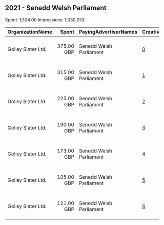 ## 2021 - Senedd Welsh Parliament 
Spent: 1,504.00
Impressions: 1,030,253

|OrganizationName|Spent|PayingAdvertiserNames|CreativeUrls|Impressions|Genders|AgeBrackets|CountryCodes|BillingAddresses|CandidateBallotInformation|
|:---|---:|:---|:---|---:|:---|:---|:---|:---|:---|
|Golley Slater Ltd.|375.00 GBP|Senedd Welsh Parliament|[0](https://www.snap.com/political-ads/asset/056c52d51f836fd678364cd12350e74681e30437135b6f97672c959ed4b6c576?mediaType=mp4)|299,759||15+|united kingdom|"Wharton Place, 13 Wharton Street,Cardiff,CF10 1GS,GB"||
|Golley Slater Ltd.|315.00 GBP|Senedd Welsh Parliament|[1](https://www.snap.com/political-ads/asset/640f33f07e990befb3b480e146a5f0c49121dc9ce355269cff17c1fe1948e410?mediaType=mp4)|260,050||15-17|united kingdom|"Wharton Place, 13 Wharton Street,Cardiff,CF10 1GS,GB"||
|Golley Slater Ltd.|225.00 GBP|Senedd Welsh Parliament|[2](https://www.snap.com/political-ads/asset/056c52d51f836fd678364cd12350e74681e30437135b6f97672c959ed4b6c576?mediaType=mp4)|186,759||15+|united kingdom|"Wharton Place, 13 Wharton Street,Cardiff,CF10 1GS,GB"||
|Golley Slater Ltd.|190.00 GBP|Senedd Welsh Parliament|[3](https://www.snap.com/political-ads/asset/f9f056a20d5e6be7c7c222995a4532abe041a083b27877027857a303d042e9d3?mediaType=mp4)|109,768||18-45|united kingdom|"Wharton Place, 13 Wharton Street,Cardiff,CF10 1GS,GB"||
|Golley Slater Ltd.|173.00 GBP|Senedd Welsh Parliament|[4](https://www.snap.com/political-ads/asset/17de848bcc497c0f1fc7879a40d7c1bca3ca5fc50c04bf0e33cfd9622e90e75b?mediaType=mp4)|62,155|||united kingdom|"Wharton Place, 13 Wharton Street,Cardiff,CF10 1GS,GB"||
|Golley Slater Ltd.|105.00 GBP|Senedd Welsh Parliament|[5](https://www.snap.com/political-ads/asset/f9f056a20d5e6be7c7c222995a4532abe041a083b27877027857a303d042e9d3?mediaType=mp4)|60,559||18-45|united kingdom|"Wharton Place, 13 Wharton Street,Cardiff,CF10 1GS,GB"||
|Golley Slater Ltd.|121.00 GBP|Senedd Welsh Parliament|[6](https://www.snap.com/political-ads/asset/17de848bcc497c0f1fc7879a40d7c1bca3ca5fc50c04bf0e33cfd9622e90e75b?mediaType=mp4)|51,203|||united kingdom|"Wharton Place, 13 Wharton Street,Cardiff,CF10 1GS,GB"||
